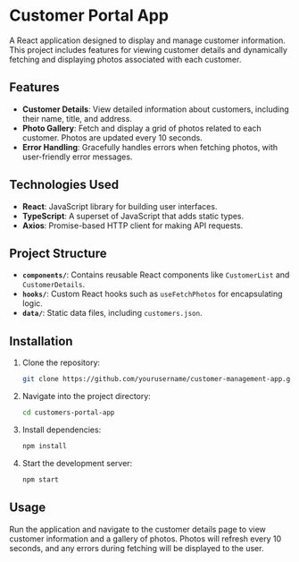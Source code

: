 # Customer Portal App

A React application designed to display and manage customer information. This project includes features for viewing customer details and dynamically fetching and displaying photos associated with each customer.

## Features

- **Customer Details**: View detailed information about customers, including their name, title, and address.
- **Photo Gallery**: Fetch and display a grid of photos related to each customer. Photos are updated every 10 seconds.
- **Error Handling**: Gracefully handles errors when fetching photos, with user-friendly error messages.

## Technologies Used

- **React**: JavaScript library for building user interfaces.
- **TypeScript**: A superset of JavaScript that adds static types.
- **Axios**: Promise-based HTTP client for making API requests.

## Project Structure

- **`components/`**: Contains reusable React components like `CustomerList` and `CustomerDetails`.
- **`hooks/`**: Custom React hooks such as `useFetchPhotos` for encapsulating logic.
- **`data/`**: Static data files, including `customers.json`.


## Installation

1. Clone the repository:
   ```bash
   git clone https://github.com/yourusername/customer-management-app.git
2. Navigate into the project directory:
   ```bash
   cd customers-portal-app
3. Install dependencies:
   ```bash
   npm install
4. Start the development server:
   ```bash
   npm start


## Usage

Run the application and navigate to the customer details page to view customer information and a gallery of photos.
Photos will refresh every 10 seconds, and any errors during fetching will be displayed to the user.